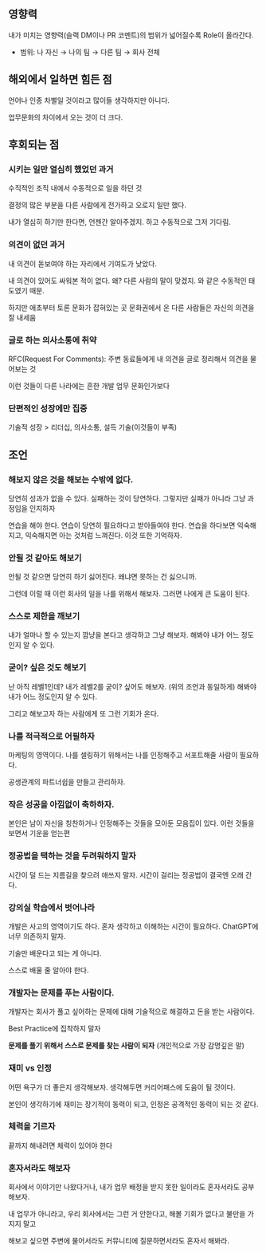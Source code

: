 ## 영향력

내가 미치는 영향력(슬랙 DM이나 PR 코멘트)의 범위가 넓어질수록 Role이 올라간다.

- 범위: 나 자신 → 나의 팀 → 다른 팀 → 회사 전체

## 해외에서 일하면 힘든 점

언어나 인종 차별일 것이라고 많이들 생각하지만 아니다.

업무문화의 차이에서 오는 것이 더 크다.

## 후회되는 점

### 시키는 일만 열심히 했었던 과거

수직적인 조직 내에서 수동적으로 일을 하던 것

결정의 많은 부분을 다른 사람에게 전가하고 오로지 일만 했다.

내가 열심히 하기만 한다면, 언젠간 알아주겠지. 하고 수동적으로 그저 기다림.

### 의견이 없던 과거

내 의견이 돋보여야 하는 자리에서 기여도가 낮았다.

내 의견이 있어도 싸워본 적이 없다. 왜? 다른 사람의 말이 맞겠지. 와 같은 수동적인 태도였기 때문.

하지만 애초부터 토론 문화가 잡혀있는 곳 문화권에서 온 다른 사람들은 자신의 의견을 잘 내세움

### 글로 하는 의사소통에 취약

RFC(Request For Comments): 주변 동료들에게 내 의견을 글로 정리해서 의견을 물어보는 것

이런 것들이 다른 나라에는 흔한 개발 업무 문화인가보다

### 단편적인 성장에만 집중

기술적 성장 > 리더십, 의사소통, 설득 기술(이것들이 부족)

## 조언

### 해보지 않은 것을 해보는 수밖에 없다.

당연히 성과가 없을 수 있다. 실패하는 것이 당연하다. 그렇지만 실패가 아니라 그냥 과정임을 인지하자

연습을 해야 한다. 연습이 당연히 필요하다고 받아들여야 한다. 연습을 하다보면 익숙해지고, 익숙해지면 아는 것처럼 느껴진다. 이것 또한 기억하자.

### 안될 것 같아도 해보기

안될 것 같으면 당연히 하기 싫어진다. 왜냐면 못하는 건 싫으니까.

그런데 이럴 때 이런 회사의 일을 나를 위해서 해보자. 그러면 나에게 큰 도움이 된다.

### 스스로 제한을 깨보기
내가 얼마나 할 수 있는지 깜냥을 본다고 생각하고 그냥 해보자. 해봐야 내가 어느 정도인지 알 수 있다.

### 굳이? 싶은 것도 해보기
난 아직 레벨1인데? 내가 레벨2를 굳이? 싶어도 해보자. (위의 조언과 동일하게) 해봐야 내가 어느 정도인지 알 수 있다.

그리고 해보고자 하는 사람에게 또 그런 기회가 온다.

### 나를 적극적으로 어필하자

마케팅의 영역이다. 나를 셀링하기 위해서는 나를 인정해주고 서포트해줄 사람이 필요하다.

공생관계의 파트너쉽을 만들고 관리하자.

### 작은 성공을 아낌없이 축하하자.

본인은 남이 자신을 칭찬하거나 인정해주는 것들을 모아둔 모음집이 있다. 이런 것들을 보면서 기운을 얻는편

### 정공법을 택하는 것을 두려워하지 말자

시간이 덜 드는 지름길을 찾으려 애쓰지 말자. 시간이 걸리는 정공법이 결국엔 오래 간다.

### 강의실 학습에서 벗어나라

개발은 사고의 영역이기도 하다. 혼자 생각하고 이해하는 시간이 필요하다. ChatGPT에 너무 의존하지 말자.

기술만 배운다고 되는 게 아니다.

스스로 배울 줄 알아야 한다.

### 개발자는 문제를 푸는 사람이다.

개발자는 회사가 풀고 싶어하는 문제에 대해 기술적으로 해결하고 돈을 받는 사람이다.

Best Practice에 집착하지 말자

**문제를 풀기 위해서 스스로 문제를 찾는 사람이 되자** (개인적으로 가장 감명깊은 말)

### 재미 vs 인정

어떤 욕구가 더 좋은지 생각해보자. 생각해두면 커리어패스에 도움이 될 것이다.

본인이 생각하기에 재미는 장기적이 동력이 되고, 인정은 공격적인 동력이 되는 것 같다.

### 체력을 기르자

끝까지 해내려면 체력이 있어야 한다

### 혼자서라도 해보자
회사에서 이야기만 나왔다거나, 내가 업무 배정을 받지 못한 일이라도 혼자서라도 공부해보자.

내 업무가 아니라고, 우리 회사에서는 그런 거 안한다고, 해볼 기회가 없다고 불만을 가지지 말고 

해보고 싶으면 주변에 물어서라도 커뮤니티에 질문하면서라도 혼자서 해봐라.